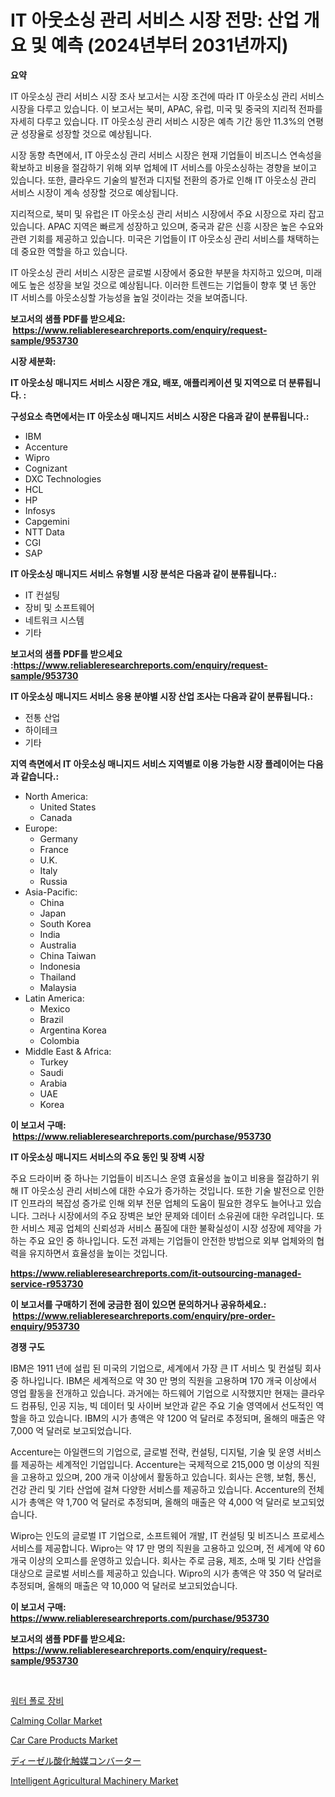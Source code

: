 <p><h1>IT 아웃소싱 관리 서비스 시장 전망: 산업 개요 및 예측 (2024년부터 2031년까지)</h1></p><p><strong>요약</strong></p>
<p><p>IT 아웃소싱 관리 서비스 시장 조사 보고서는 시장 조건에 따라 IT 아웃소싱 관리 서비스 시장을 다루고 있습니다. 이 보고서는 북미, APAC, 유럽, 미국 및 중국의 지리적 전파를 자세히 다루고 있습니다. IT 아웃소싱 관리 서비스 시장은 예측 기간 동안 11.3%의 연평균 성장율로 성장할 것으로 예상됩니다.</p><p>시장 동향 측면에서, IT 아웃소싱 관리 서비스 시장은 현재 기업들이 비즈니스 연속성을 확보하고 비용을 절감하기 위해 외부 업체에 IT 서비스를 아웃소싱하는 경향을 보이고 있습니다. 또한, 클라우드 기술의 발전과 디지털 전환의 증가로 인해 IT 아웃소싱 관리 서비스 시장이 계속 성장할 것으로 예상됩니다.</p><p>지리적으로, 북미 및 유럽은 IT 아웃소싱 관리 서비스 시장에서 주요 시장으로 자리 잡고 있습니다. APAC 지역은 빠르게 성장하고 있으며, 중국과 같은 신흥 시장은 높은 수요와 관련 기회를 제공하고 있습니다. 미국은 기업들이 IT 아웃소싱 관리 서비스를 채택하는데 중요한 역할을 하고 있습니다.</p><p>IT 아웃소싱 관리 서비스 시장은 글로벌 시장에서 중요한 부분을 차지하고 있으며, 미래에도 높은 성장을 보일 것으로 예상됩니다. 이러한 트렌드는 기업들이 향후 몇 년 동안 IT 서비스를 아웃소싱할 가능성을 높일 것이라는 것을 보여줍니다.</p></p>
<p><strong>보고서의 샘플 PDF를 받으세요: &nbsp;<a href="https://www.reliableresearchreports.com/enquiry/request-sample/953730">https://www.reliableresearchreports.com/enquiry/request-sample/953730</a></strong></p>
<p><strong>시장 세분화:</strong></p>
<p><strong> IT 아웃소싱 매니지드 서비스 시장은 개요, 배포, 애플리케이션 및 지역으로 더 분류됩니다. :</strong></p>
<p><strong>구성요소 측면에서는 IT 아웃소싱 매니지드 서비스 시장은 다음과 같이 분류됩니다.:</strong></p>
<p><ul><li>IBM</li><li>Accenture</li><li>Wipro</li><li>Cognizant</li><li>DXC Technologies</li><li>HCL</li><li>HP</li><li>Infosys</li><li>Capgemini</li><li>NTT Data</li><li>CGI</li><li>SAP</li></ul></p>
<p><strong> IT 아웃소싱 매니지드 서비스 유형별 시장 분석은 다음과 같이 분류됩니다.:</strong></p>
<p><ul><li>IT 컨설팅</li><li>장비 및 소프트웨어</li><li>네트워크 시스템</li><li>기타</li></ul></p>
<p><strong>보고서의 샘플 PDF를 받으세요 :<a href="https://www.reliableresearchreports.com/enquiry/request-sample/953730">https://www.reliableresearchreports.com/enquiry/request-sample/953730</a></strong></p>
<p><strong> IT 아웃소싱 매니지드 서비스 응용 분야별 시장 산업 조사는 다음과 같이 분류됩니다.:</strong></p>
<p><ul><li>전통 산업</li><li>하이테크</li><li>기타</li></ul></p>
<p><strong>지역 측면에서 IT 아웃소싱 매니지드 서비스 지역별로 이용 가능한 시장 플레이어는 다음과 같습니다.:</strong></p>
<p><ul>
    <li>
        North America:
        <ul>
            <li>United States</li>
            <li>Canada</li>
        </ul>
    </li>
    <li>
        Europe:
        <ul>
            <li>Germany</li>
            <li>France</li>
            <li>U.K.</li>
            <li>Italy</li>
            <li>Russia</li>
        </ul>
    </li>
    <li>
        Asia-Pacific:
        <ul>
            <li>China</li>
            <li>Japan</li>
            <li>South Korea</li>
            <li>India</li>
            <li>Australia</li>
            <li>China Taiwan</li>
            <li>Indonesia</li>
            <li>Thailand</li>
            <li>Malaysia</li>
        </ul>
    </li>
    <li>
        Latin America:
        <ul>
            <li>Mexico</li>
            <li>Brazil</li>
            <li>Argentina Korea</li>
            <li>Colombia</li>
        </ul>
    </li>
    <li>
        Middle East & Africa:
        <ul>
            <li>Turkey</li>
            <li>Saudi</li>
            <li>Arabia</li>
            <li>UAE</li>
            <li>Korea</li>
        </ul>
    </li>
    </ul></p>
<p><strong>이 보고서 구매: &nbsp;<a href="https://www.reliableresearchreports.com/purchase/953730">https://www.reliableresearchreports.com/purchase/953730</a></strong></p>
<p><strong>IT 아웃소싱 매니지드 서비스의 주요 동인 및 장벽 시장</strong></p>
<p><p>주요 드라이버 중 하나는 기업들이 비즈니스 운영 효율성을 높이고 비용을 절감하기 위해 IT 아웃소싱 관리 서비스에 대한 수요가 증가하는 것입니다. 또한 기술 발전으로 인한 IT 인프라의 복잡성 증가로 인해 외부 전문 업체의 도움이 필요한 경우도 늘어나고 있습니다. 그러나 시장에서의 주요 장벽은 보안 문제와 데이터 소유권에 대한 우려입니다. 또한 서비스 제공 업체의 신뢰성과 서비스 품질에 대한 불확실성이 시장 성장에 제약을 가하는 주요 요인 중 하나입니다. 도전 과제는 기업들이 안전한 방법으로 외부 업체와의 협력을 유지하면서 효율성을 높이는 것입니다.</p></p>
<p><strong><a href="https://www.reliableresearchreports.com/it-outsourcing-managed-service-r953730">https://www.reliableresearchreports.com/it-outsourcing-managed-service-r953730</a></strong></p>
<p><strong>이 보고서를 구매하기 전에 궁금한 점이 있으면 문의하거나 공유하세요.: &nbsp;<a href="https://www.reliableresearchreports.com/enquiry/pre-order-enquiry/953730">https://www.reliableresearchreports.com/enquiry/pre-order-enquiry/953730</a></strong></p>
<p><strong>경쟁 구도</strong></p>
<p><p>IBM은 1911 년에 설립 된 미국의 기업으로, 세계에서 가장 큰 IT 서비스 및 컨설팅 회사 중 하나입니다. IBM은 세계적으로 약 30 만 명의 직원을 고용하며 170 개국 이상에서 영업 활동을 전개하고 있습니다. 과거에는 하드웨어 기업으로 시작했지만 현재는 클라우드 컴퓨팅, 인공 지능, 빅 데이터 및 사이버 보안과 같은 주요 기술 영역에서 선도적인 역할을 하고 있습니다. IBM의 시가 총액은 약 1200 억 달러로 추정되며, 올해의 매출은 약 7,000 억 달러로 보고되었습니다.</p><p>Accenture는 아일랜드의 기업으로, 글로벌 전략, 컨설팅, 디지털, 기술 및 운영 서비스를 제공하는 세계적인 기업입니다. Accenture는 국제적으로 215,000 명 이상의 직원을 고용하고 있으며, 200 개국 이상에서 활동하고 있습니다. 회사는 은행, 보험, 통신, 건강 관리 및 기타 산업에 걸쳐 다양한 서비스를 제공하고 있습니다. Accenture의 전체 시가 총액은 약 1,700 억 달러로 추정되며, 올해의 매출은 약 4,000 억 달러로 보고되었습니다.</p><p>Wipro는 인도의 글로벌 IT 기업으로, 소프트웨어 개발, IT 컨설팅 및 비즈니스 프로세스 서비스를 제공합니다. Wipro는 약 17 만 명의 직원을 고용하고 있으며, 전 세계에 약 60 개국 이상의 오피스를 운영하고 있습니다. 회사는 주로 금융, 제조, 소매 및 기타 산업을 대상으로 글로벌 서비스를 제공하고 있습니다. Wipro의 시가 총액은 약 350 억 달러로 추정되며, 올해의 매출은 약 10,000 억 달러로 보고되었습니다.</p></p>
<p><strong>이 보고서 구매: &nbsp; <a href="https://www.reliableresearchreports.com/purchase/953730">https://www.reliableresearchreports.com/purchase/953730</a></strong></p>
<p><strong>보고서의 샘플 PDF를 받으세요: &nbsp;<a href="https://www.reliableresearchreports.com/enquiry/request-sample/953730">https://www.reliableresearchreports.com/enquiry/request-sample/953730</a></strong><strong></strong></p>
<p>&nbsp;</p>
<p><p><a href="https://github.com/chupp85/Market-Research-Report-List-1/blob/main/767060063973.md">워터 폴로 장비</a></p><p><a href="https://issuu.com/reportprime-2/docs/calming-collar-market-size-2030.pptx">Calming Collar Market</a></p><p><a href="https://www.linkedin.com/pulse/car-care-products-market-trends-forecast-competitive-analysis-aiszc">Car Care Products Market</a></p><p><a href="https://github.com/AaronVargas43/Market-Research-Report-List-1/blob/main/826713765350.md">ディーゼル酸化触媒コンバーター</a></p><p><a href="https://github.com/lataunyatinikmelvin59ilbd0dv/Market-Research-Report-List-2/blob/main/intelligent-agricultural-machinery-market.md">Intelligent Agricultural Machinery Market</a></p></p>